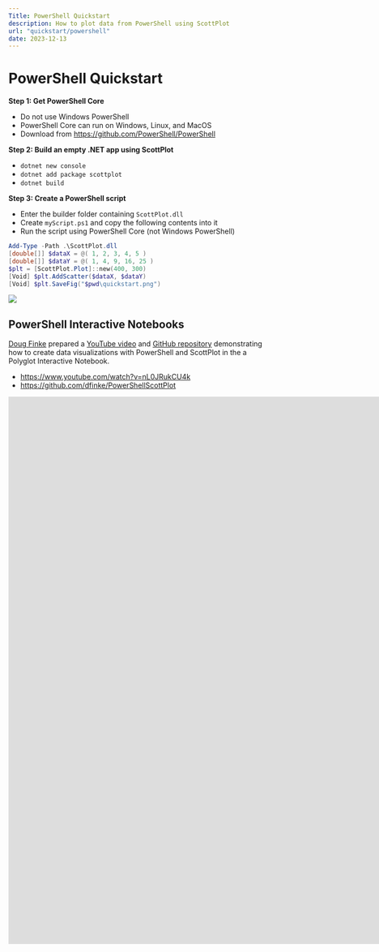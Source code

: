 ```yaml
---
Title: PowerShell Quickstart
description: How to plot data from PowerShell using ScottPlot
url: "quickstart/powershell"
date: 2023-12-13
---
```


# PowerShell Quickstart

**Step 1: Get PowerShell Core** 

* Do not use Windows PowerShell
* PowerShell Core can run on Windows, Linux, and MacOS
* Download from https://github.com/PowerShell/PowerShell

**Step 2: Build an empty .NET app using ScottPlot**

* `dotnet new console`
* `dotnet add package scottplot`
* `dotnet build`

**Step 3: Create a PowerShell script**
* Enter the builder folder containing `ScottPlot.dll`
* Create `myScript.ps1` and copy the following contents into it
* Run the script using PowerShell Core (not Windows PowerShell)

```ps1
Add-Type -Path .\ScottPlot.dll
[double[]] $dataX = @( 1, 2, 3, 4, 5 )
[double[]] $dataY = @( 1, 4, 9, 16, 25 )
$plt = [ScottPlot.Plot]::new(400, 300)
[Void] $plt.AddScatter($dataX, $dataY)
[Void] $plt.SaveFig("$pwd\quickstart.png")
```

![](../console/scottplot-quickstart-console.png)

## PowerShell Interactive Notebooks

[Doug Finke](https://github.com/dfinke) prepared a [YouTube video](https://www.youtube.com/watch?v=nL0JRukCU4k) and [GitHub repository](https://github.com/dfinke/PowerShellScottPlot) demonstrating how to create data visualizations with PowerShell and ScottPlot in the a Polyglot Interactive Notebook.

* https://www.youtube.com/watch?v=nL0JRukCU4k
* https://github.com/dfinke/PowerShellScottPlot

<div class="w-75 mx-auto">
<div class='ratio ratio-16x9 w-100 my-5 shadow'>
<iframe src='https://www.youtube.com/embed/nL0JRukCU4k' frameborder='0'
width='1920' height='1080'
allow='accelerometer; autoplay; clipboard-write; encrypted-media; gyroscope; picture-in-picture'     allowfullscreen>
</iframe>
</div>
</div>